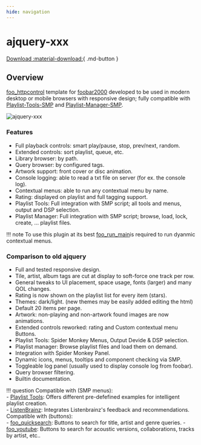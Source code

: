 ```yaml
---
hide: navigation
---
```


# ajquery-xxx

[Download :material-download:](https://github.com/regorxxx/ajquery-xxx){ .md-button }

## Overview

[foo_httpcontrol](https://bitbucket.org/oblikoamorale/foo_httpcontrol/wiki/Home) template for [foobar2000](https://www.foobar2000.org) developed to be used in modern desktop or mobile browsers with responsive design; fully compatible with [Playlist-Tools-SMP](https://github.com/regorxxx/Playlist-Tools-SMP) and [Playlist-Manager-SMP](https://github.com/regorxxx/Playlist-Manager-SMP).

![ajquery-xxx](../images/aj.gif)

### Features
- Full playback controls: smart play/pause, stop, prev/next, random.
- Extended controls: sort playlist, queue, etc.
- Library browser: by path.
- Query browser: by configured tags.
- Artwork support: front cover or disc animation.
- Console logging: able to read a txt file on server (for ex. the console log).
- Contextual menus: able to run any contextual menu by name.
- Rating: displayed on playlist and full tagging support.
- Playlist Tools: Full integration with SMP script; all tools and menus, output and DSP selection.
- Playlist Manager: Full integration with SMP script; browse, load, lock, create, ... playlist files.

!!! note
	To use this plugin at its best [foo_run_main](https://marc2k3.github.io/run-main/)is required to run dyanmic contextual menus.

### Comparison to old ajquery
- Full and tested responsive design.
- Tile, artist, album tags are cut at display to soft-force one track per row.
- General tweaks to UI placement, space usage, fonts (larger) and many QOL changes.
- Rating is now shown on the playlist list for every item (stars).
- Themes: dark/light. (new themes may be easily added editing the html)
- Default 20 items per page.
- Artwork: non-playing and non-artwork found images are now animations.
- Extended controls reworked: rating and Custom contextual menu Buttons.
- Playlist Tools: Spider Monkey Menus, Output Devide & DSP selection.
- Playlist manager: Browse playlist files and load them on demand.
- Integration with Spider Monkey Panel.
- Dynamic icons, menus, tooltips and component checking via SMP.
- Toggleable log panel (usually used to display console log from foobar).
- Query browser filtering.
- Builtin documentation.

!!! question
	Compatible with (SMP menus):  
    - [Playlist Tools](scripts/playlist-tools-smp): Offers different pre-defefined examples for 
	intelligent playlist creation.  
	- [ListenBrainz](scripts/listenbrainz-smp): Integrates Listenbrainz's feedback and recommendations.  
	Compatible with (buttons):  
	- [foo_quicksearch](https://www.foobar2000.org/components/view/foo_quicksearch): Buttons to search for title, artist and genre queries.
	- [foo_youtube](https://fy.3dyd.com/home/): Buttons to search for acoustic versions, collaborations, tracks by artist, etc..  